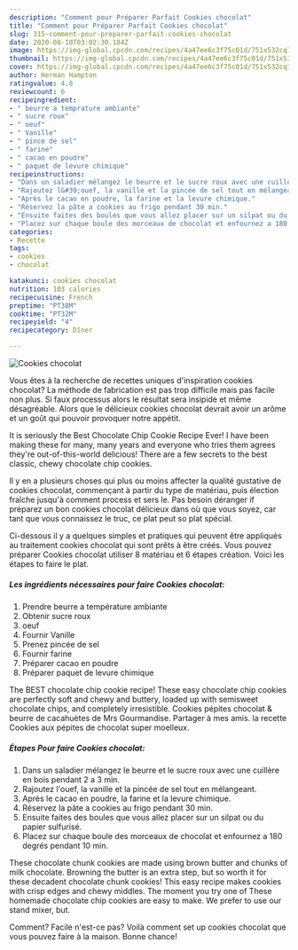 ```yaml
---
description: "Comment pour Préparer Parfait Cookies chocolat"
title: "Comment pour Préparer Parfait Cookies chocolat"
slug: 315-comment-pour-preparer-parfait-cookies-chocolat
date: 2020-08-10T03:02:30.184Z
image: https://img-global.cpcdn.com/recipes/4a47ee6c3f75c01d/751x532cq70/cookies-chocolat-photo-principale-de-la-recette.jpg
thumbnail: https://img-global.cpcdn.com/recipes/4a47ee6c3f75c01d/751x532cq70/cookies-chocolat-photo-principale-de-la-recette.jpg
cover: https://img-global.cpcdn.com/recipes/4a47ee6c3f75c01d/751x532cq70/cookies-chocolat-photo-principale-de-la-recette.jpg
author: Herman Hampton
ratingvalue: 4.8
reviewcount: 6
recipeingredient:
- " beurre a temprature ambiante"
- " sucre roux"
- " oeuf"
- " Vanille"
- " pince de sel"
- " farine"
- " cacao en poudre"
- " paquet de levure chimique"
recipeinstructions:
- "Dans un saladier mélangez le beurre et le sucre roux avec une cuillère en bois pendant 2 a 3 min."
- "Rajoutez l&#39;ouef, la vanille et la pincée de sel tout en mélangeant."
- "Après le cacao en poudre, la farine et la levure chimique."
- "Réservez la pâte a cookies au frigo pendant 30 min."
- "Ensuite faites des boules que vous allez placer sur un silpat ou du papier sulfurisé."
- "Placez sur chaque boule des morceaux de chocolat et enfournez a 180 degrés pendant 10 min."
categories:
- Recette
tags:
- cookies
- chocolat

katakunci: cookies chocolat 
nutrition: 103 calories
recipecuisine: French
preptime: "PT38M"
cooktime: "PT32M"
recipeyield: "4"
recipecategory: Dîner

---
```



![Cookies chocolat](https://img-global.cpcdn.com/recipes/4a47ee6c3f75c01d/751x532cq70/cookies-chocolat-photo-principale-de-la-recette.jpg)

Vous êtes à la recherche de recettes uniques d'inspiration cookies chocolat? La méthode de fabrication est pas trop difficile mais pas facile non plus. Si faux processus alors le résultat sera insipide et même désagréable. Alors que le délicieux cookies chocolat devrait avoir un arôme et un goût qui pouvoir provoquer notre appétit.

It is seriously the Best Chocolate Chip Cookie Recipe Ever! I have been making these for many, many years and everyone who tries them agrees they&#39;re out-of-this-world delicious! There are a few secrets to the best classic, chewy chocolate chip cookies.

Il y en a plusieurs choses qui plus ou moins affecter la qualité gustative de cookies chocolat, commençant à partir du type de matériau, puis élection fraîche jusqu'à comment process et sers le. Pas besoin déranger if préparez un bon cookies chocolat délicieux dans où que vous soyez, car tant que vous connaissez le truc, ce plat peut so plat spécial.


Ci-dessous il y a quelques simples et pratiques qui peuvent être appliqués au traitement cookies chocolat qui sont prêts à être créés. Vous pouvez préparer Cookies chocolat utiliser 8 matériau et 6 étapes création. Voici les étapes to faire le plat.

<!--inarticleads1-->

##### Les ingrédients nécessaires pour faire Cookies chocolat:

1. Prendre  beurre a température ambiante
1. Obtenir  sucre roux
1.   oeuf
1. Fournir  Vanille
1. Prenez  pincée de sel
1. Fournir  farine
1. Préparer  cacao en poudre
1. Préparer  paquet de levure chimique


The BEST chocolate chip cookie recipe! These easy chocolate chip cookies are perfectly soft and chewy and buttery, loaded up with semisweet chocolate chips, and completely irresistible. Cookies pépites chocolat &amp; beurre de cacahuètes de Mrs Gourmandise. Partager à mes amis. la recette Cookies aux pépites de chocolat super moelleux. 

<!--inarticleads2-->

##### Étapes Pour faire Cookies chocolat:

1. Dans un saladier mélangez le beurre et le sucre roux avec une cuillère en bois pendant 2 a 3 min.
1. Rajoutez l&#39;ouef, la vanille et la pincée de sel tout en mélangeant.
1. Après le cacao en poudre, la farine et la levure chimique.
1. Réservez la pâte a cookies au frigo pendant 30 min.
1. Ensuite faites des boules que vous allez placer sur un silpat ou du papier sulfurisé.
1. Placez sur chaque boule des morceaux de chocolat et enfournez a 180 degrés pendant 10 min.


These chocolate chunk cookies are made using brown butter and chunks of milk chocolate. Browning the butter is an extra step, but so worth it for these decadent chocolate chunk cookies! This easy recipe makes cookies with crisp edges and chewy middles. The moment you try one of These homemade chocolate chip cookies are easy to make. We prefer to use our stand mixer, but. 


Comment? Facile n'est-ce pas? Voilà comment set up cookies chocolat que vous pouvez faire à la maison. Bonne chance!
